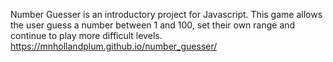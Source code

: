 Number Guesser is an introductory project for Javascript. This game allows the user guess a number between 1 and 100, set their own range and continue to play more difficult levels.
https://mnhollandplum.github.io/number_guesser/
